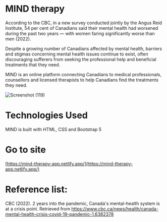# MIND therapy

According to the CBC, in a new survey conducted jointly by the Angus Reid Institute, 54 per cent of Canadians said their mental health had worsened during the past two years — with women faring significantly worse than men (2022). 

Despite a growing number of Canadians affected by mental health, barriers and stigmas concerning mental health issues continue to exist, often discouraging sufferers from seeking the professional help and beneficial treatments that they need.

MIND is an online platform connecting Canadians to medical professionals, counsellors and licensed therapists to help Canadians find the treatments they need. 

![Screenshot (119)](https://user-images.githubusercontent.com/109078860/190669028-f7ed1d8e-55d0-4e52-904e-196835750be4.png)


# Technologies Used

MIND is built with HTML, CSS and Bootstrap 5

# Go to site
[https://mind-therapy-app.netlify.app/](https://mind-therapy-app.netlify.app/) 


# Reference list:

CBC (2022). 2 years into the pandemic, Canada's mental-health system is at a crisis point. Retrieved from https://www.cbc.ca/news/health/canada-mental-health-crisis-covid-19-pandemic-1.6382378
